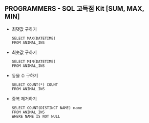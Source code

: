 ## PROGRAMMERS - SQL 고득점 Kit [SUM, MAX, MIN]



- 최댓값 구하기

  ```
  SELECT MAX(DATETIME)
  FROM ANIMAL_INS
  ```

- 최솟값 구하기

  ```
  SELECT MIN(DATETIME)
  FROM ANIMAL_INS
  ```

- 동물 수 구하기
  ```
  SELECT COUNT(*) COUNT
  FROM ANIMAL_INS
  ```

- 중복 제거하기

  ```
  SELECT COUNT(DISTINCT NAME) name
  FROM ANIMAL_INS
  WHERE NAME IS NOT NULL
  ```

  
